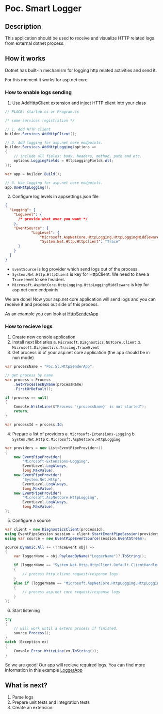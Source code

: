 # Poc. Smart Logger

## Description

This application should be used to receive and visualize HTTP related logs from external dotnet process.

## How it works

Dotnet has built-in mechanism for logging http related activities and send it. 

For this moment it works for asp.net core. 

### How to enable logs sending

1. Use AddHttpClient extension and inject HTTP client into your class

```cs
// PLACE: startup.cs or Pragram.cs

/* some services registration */

// 1. Add HTTP client
builder.Services.AddHttpClient();

// 2. Add logging for asp.net core endpoints.
builder.Services.AddHttpLogging(options => 
{
    // include all fields: body, headers, method, path and etc.
    options.LoggingFields = HttpLoggingFields.All;
});

var app = builder.Build();

// 3. Use logging for asp.net core endpoints.
app.UseHttpLogging();

```

2. Configure log levels in appsettings.json file

```json
{
  "Logging": {
	"LogLevel": {
	  /* provide what ever you want */
	},
	"EventSource": {
            "LogLevel": {
                "Microsoft.AspNetCore.HttpLogging.HttpLoggingMiddleware": "Trace",
                "System.Net.Http.HttpClient": "Trace"
      }
    }
  }
}
```

* `EventSource` is log provider which send logs out of the process. 
* `System.Net.Http.HttpClient` is key for HttpClient. We need to have a `Trace` level to see headers
* `Microsoft.AspNetCore.HttpLogging.HttpLoggingMiddleware` is key for asp.net core endpoints.

We are done! Now your asp.net core application will send logs and you can receive it and process out side of this process.

As an example you can look at [HttpSenderApp](src/Poc.Sl.HttpSenderApp)

### How to recieve logs

1. Create new console application
2. Install next libriaries 
    a. `Microsoft.Diagnostics.NETCore.Client`
    b. `Microsoft.Diagnostics.Tracing.TraceEvent`
3. Get process id of your asp.net core application (the app should be in nun mode)

```cs
var processName = "Poc.Sl.HttpSenderApp";

// get process by name
var process = Process
    .GetProcessesByName(processName)
    .FirstOrDefault();

if (process == null) 
{
    Console.WriteLine($"Process '{processName}' is not started");
    return;
}

var processId = process.Id;
```

4. Prepare a list of providers 
    a. `Microsoft-Extensions-Logging`
    b. `System.Net.Http`
    c. `Microsoft.AspNetCore.HttpLogging`

```cs
var providers = new List<EventPipeProvider>()
{
    new EventPipeProvider(
        "Microsoft-Extensions-Logging",
        EventLevel.LogAlways,
        long.MaxValue),
    new EventPipeProvider(
        "System.Net.Http",
        EventLevel.LogAlways,
        long.MaxValue),
    new EventPipeProvider(
        "Microsoft.AspNetCore.HttpLogging",
        EventLevel.LogAlways,
        long.MaxValue),
};
```

5. Configure a source

```cs
var client = new DiagnosticsClient(processId);
using EventPipeSession session = client.StartEventPipeSession(providers, false);
using var source = new EventPipeEventSource(session.EventStream);

source.Dynamic.All += (TraceEvent obj) =>
{
    var loggerName = obj.PayloadByName("LoggerName")?.ToString();

    if (loggerName == "System.Net.Http.HttpClient.Default.ClientHandler")
    {
        // process http client request/response logs
    }
    else if (loggerName == "Microsoft.AspNetCore.HttpLogging.HttpLoggingMiddleware") 
    {
        // process asp.net core request/response logs
    }
};
```

6. Start listening

```cs
try 
{
    // will work until a extern process if finished.
    source.Process();
}
catch (Exception ex) 
{
    Console.Error.WriteLine(ex.ToString());
}
```

So we are good! Our app will recieve required logs.
You can find more information in this example [LoggerApp](src/Poc.Sl.LoggerApp)

## What is next?

1. Parse logs
2. Prepare unit tests and integration tests
3. Create an extension